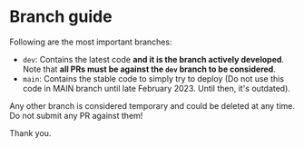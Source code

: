 # Branch guide

Following are the most important branches:

- `dev`: Contains the latest code **and it is the branch actively developed**. Note that **all PRs must be against the `dev` branch to be considered**. 
- `main`: Contains the stable code to simply try to deploy (Do not use this code in MAIN branch until late February 2023. Until then, it's outdated).

Any other branch is considered temporary and could be deleted at any time. Do not submit any PR against them!

Thank you.
